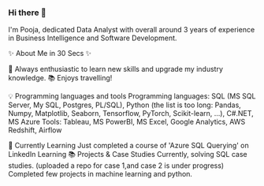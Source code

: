 ### Hi there 👋

I'm Pooja, dedicated Data Analyst with overall around 3 years of experience in Business Intelligence and Software Development.

✨ About Me in 30 Secs ✨

📝 Always enthusiastic to learn new skills and upgrade my industry knowledge.
📚 Enjoys travelling!


💡 Programming languages and tools
Programming languages: SQL (MS SQL Server, My SQL, Postgres, PL/SQL), Python (the list is too long: Pandas, Numpy, Matplotlib, Seaborn, Tensorflow, PyTorch, Scikit-learn, ...), C#.NET, MS Azure
Tools: Tableau, MS PowerBI, MS Excel, Google Analytics, AWS Redshift, Airflow

📝 Currently Learning
Just completed a course of 'Azure SQL Querying' on LinkedIn Learning 
📚 Projects & Case Studies
Currently, solving SQL case studies. (uploaded a repo for case 1,and case 2 is under progress)
Completed few projects in machine learning and python.

